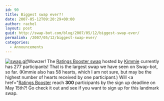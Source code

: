 ```yaml
---
id: 90
title: Biggest swap ever?!
date: 2007-05-12T09:20:29+00:00
author: rachel
layout: post
guid: http://swap-bot.com/blog/2007/05/12/biggest-swap-ever/
permalink: /2007/05/12/biggest-swap-ever/
categories:
  - Announcements
---
```

[<img class="alignleft" src='http://swap-bot.com/blog/wp-content/uploads/2007/05/swap.gif' alt='swap.gif' />](http://www.swap-bot.com/swap/show/3277)Wowzer! The [Ratings Booster swap](http://www.swap-bot.com/swap/show/3277) hosted by [Kimmie](http://www.swap-bot.com/member/?id=5486) currently has 277 participants! That is the largest swap we have seen on Swap-bot, so far. (Kimmie also has 58 hearts, which I am not sure, but may be the highest number of hearts received by one participant.) Will <a href="[Ratings Booster](http://www.swap-bot.com/swap/show/3277) reach **300** participants by the sign up deadline on May 15th?! Go check it out and see if you want to sign up for this landmark swap.